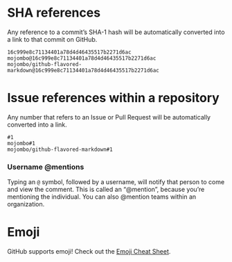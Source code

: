 # SHA references

Any reference to a commit’s SHA-1 hash will be automatically converted into a link to that commit on GitHub.

    16c999e8c71134401a78d4d46435517b2271d6ac
    mojombo@16c999e8c71134401a78d4d46435517b2271d6ac
    mojombo/github-flavored-markdown@16c999e8c71134401a78d4d46435517b2271d6ac


# Issue references within a repository

Any number that refers to an Issue or Pull Request will be automatically converted into a link.

    #1
    mojombo#1
    mojombo/github-flavored-markdown#1


### Username @mentions

Typing an `@` symbol, followed by a username, will
notify that person to come and view the comment.
This is called an “@mention”, because you’re
mentioning the individual. You can also @mention
teams within an organization.


# Emoji

GitHub supports emoji! Check out the [Emoji Cheat Sheet](http://www.emoji-cheat-sheet.com/).
